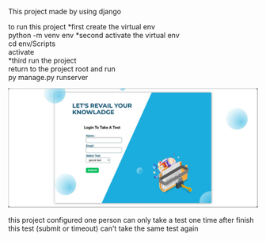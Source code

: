 This project made by using django

to run this project
*first create the virtual env\
python -m venv env
*second activate the virtual env\
cd env/Scripts\
activate\
\*third run the project\
return to the project root and run\
py manage.py runserver

![alt text](mcq/static/images/login.jpg)

this project configured one person can only take a test one time after finish this test (submit or timeout) can't take the same test again
